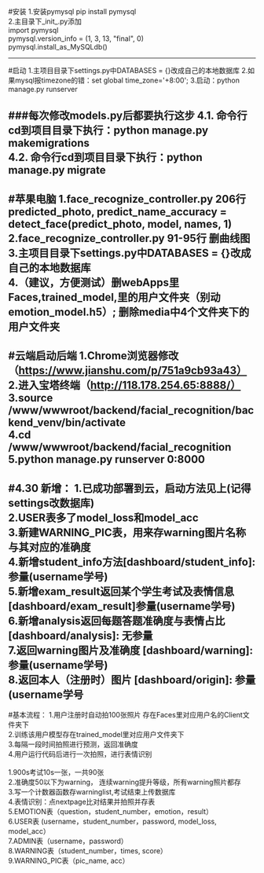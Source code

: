 #安装
1.安装pymysql
pip install pymysql<br>
2.主目录下_init_.py添加<br>
import pymysql<br>
pymysql.version_info = (1, 3, 13, "final", 0)<br>
pymysql.install_as_MySQLdb()<br>

-----
#启动
1.主项目目录下settings.py中DATABASES = {}改成自己的本地数据库
2.如果mysql报timezone的错：set global time_zone='+8:00';
3.启动：python manage.py runserver

###每次修改models.py后都要执行这步
4.1. 命令行cd到项目目录下执行：python manage.py makemigrations
<br>
4.2. 命令行cd到项目目录下执行：python manage.py migrate
-----
#苹果电脑
1.face_recognize_controller.py 206行 predicted_photo, predict_name_accuracy = detect_face(predict_photo, model, names, 1)<br>
2.face_recognize_controller.py 91-95行 删曲线图<br>
3.主项目目录下settings.py中DATABASES = {}改成自己的本地数据库<br>
4.（建议，方便测试）删webApps里Faces,trained_model,里的用户文件夹（别动emotion_model.h5）; 删除media中4个文件夹下的用户文件夹
-----
#云端启动后端
1.Chrome浏览器修改（https://www.jianshu.com/p/751a9cb93a43）<br>
2.进入宝塔终端（http://118.178.254.65:8888/）<br>
3.source /www/wwwroot/backend/facial_recognition/backend_venv/bin/activate<br>
4.cd /www/wwwroot/backend/facial_recognition<br>
5.python manage.py runserver 0:8000<br>
-----
#4.30 新增：
1.已成功部署到云，启动方法见上(记得settings改数据库)<br>
2.USER表多了model_loss和model_acc<br>
3.新建WARNING_PIC表，用来存warning图片名称与其对应的准确度<br>
4.新增student_info方法[dashboard/student_info]: 参量(username学号)<br>
5.新增exam_result返回某个学生考试及表情信息[dashboard/exam_result]参量(username学号)<br>
6.新增analysis返回每题答题准确度与表情占比[dashboard/analysis]: 无参量<br>
7.返回warning图片及准确度 [dashboard/warning]: 参量(username学号)<br>
8.返回本人（注册时）图片 [dashboard/origin]: 参量(username学号<br>
-----
#基本流程：
1.用户注册时自动拍100张照片 存在Faces里对应用户名的Client文件夹下<br>
2.训练该用户模型存在trained_model里对应用户文件夹下<br>
3.每隔一段时间拍照进行预测，返回准确度<br>
4.用户运行代码后进行一次拍照，进行表情识别<br>
<br>
1.900s考试10s一张，一共90张<br>
2.准确度50以下为warning， 连续warning提升等级，所有warning照片都存<br>
3.写一个计数器函数存warninglist,考试结束上传数据库<br>
4.表情识别：点nextpage比对结果并拍照并存表<br>
5.EMOTION表（question，student_number，emotion，result）<br>
6.USER表 (username，student_number，password, model_loss, model_acc）<br>
7.ADMIN表（username，password）<br>
8.WARNING表（student_number，times, score）<br>
9.WARNING_PIC表（pic_name, acc）







